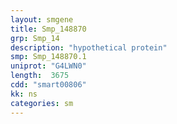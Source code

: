 ```yaml
---
layout: smgene
title: Smp_148870
grp: Smp_14
description: "hypothetical protein"
smp: Smp_148870.1
uniprot: "G4LWN0"
length:  3675
cdd: "smart00806"
kk: ns
categories: sm
---
```

